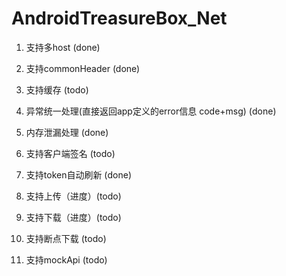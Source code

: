 # AndroidTreasureBox_Net
1. 支持多host  (done)
2. 支持commonHeader  (done)
3. 支持缓存 (todo)
4. 异常统一处理(直接返回app定义的error信息 code+msg) (done)
5. 内存泄漏处理  (done)
6. 支持客户端签名 (todo)
7. 支持token自动刷新 (done)
8. 支持上传（进度）(todo)
9. 支持下载（进度）(todo)
10. 支持断点下载 (todo)

11. 支持mockApi (todo)
